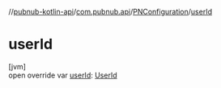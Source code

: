 //[pubnub-kotlin-api](../../../index.md)/[com.pubnub.api](../index.md)/[PNConfiguration](index.md)/[userId](user-id.md)

# userId

[jvm]\
open override var [userId](user-id.md): [UserId](../../../../../pubnub-core/pubnub-core-api/pubnub-core-api/com.pubnub.api/-user-id/index.md)
